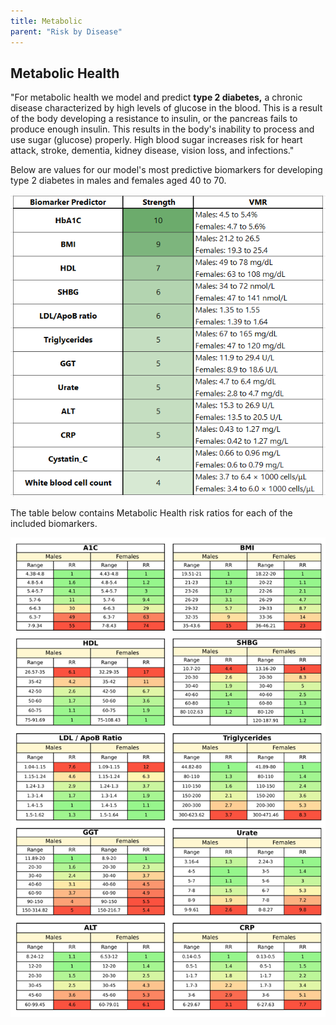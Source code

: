 ```yaml
---
title: Metabolic
parent: "Risk by Disease"
---
```



## Metabolic Health


"For metabolic health we model and predict **type 2 diabetes,** a chronic disease characterized by high levels of glucose in the blood. This is a result of the body developing a resistance to insulin, or the pancreas fails to produce enough insulin. This results in the body's inability to process and use sugar (glucose) properly. High blood sugar increases risk for heart attack, stroke, dementia, kidney disease, vision loss, and infections."


Below are values for our model's most predictive biomarkers for developing type 2 diabetes in males and females aged 40 to 70.


![Metabolicvmr](/assets/images/table_diabetes.png)


The table below contains Metabolic Health risk ratios for each of the included biomarkers.


![Metabolicrr](/assets/images/rr_diabetes.png)


